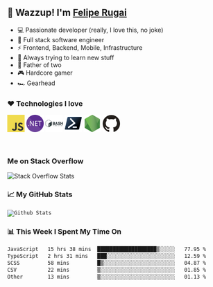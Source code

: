 ## 👋 Wazzup! I'm [Felipe Rugai](mailto:felrugai@gmail.com)

- 💻 Passionate developer (really, I love this, no joke)
- 📝 Full stack software engineer
- ⚡ Frontend, Backend, Mobile, Infrastructure
- 🌱 Always trying to learn new stuff
- 👶 Father of two
- 🎮 Hardcore gamer
- 🏎️ Gearhead

### ❤️ Technologies I love

<code><img height="40" src="https://raw.githubusercontent.com/github/explore/80688e429a7d4ef2fca1e82350fe8e3517d3494d/topics/javascript/javascript.png"></code>
<code><img height="40" src="https://raw.githubusercontent.com/github/explore/93d8a67084f94b2a444e510199a6e7622e5b09a3/topics/dotnet/dotnet.png"></code>
<code><img height="40" src="https://raw.githubusercontent.com/github/explore/80688e429a7d4ef2fca1e82350fe8e3517d3494d/topics/bash/bash.png"></code>
<code><img height="40" src="https://raw.githubusercontent.com/github/explore/80688e429a7d4ef2fca1e82350fe8e3517d3494d/topics/powershell/powershell.png"></code>
<code><img height="40" src="https://raw.githubusercontent.com/github/explore/80688e429a7d4ef2fca1e82350fe8e3517d3494d/topics/nodejs/nodejs.png"></code>
<code><img height="40" src="https://raw.githubusercontent.com/github/explore/89bdd9644f44d1b12180fd512b95574fe4c54617/topics/github-api/github-api.png"></code>

<br/>

### Me on Stack Overflow
<img height="137px" src="https://stackoverflow-card.vercel.app/?userID=4669594&theme=dracula" alt="Stack Overflow Stats" />


### 📈 My GitHub Stats

<code><img src="https://github-readme-stats.vercel.app/api?username=feliperugai&show_icons=true&theme=dracula" alt="Github Stats" /></code>


### 📊 This Week I Spent My Time On

<!--START_SECTION:waka-->

```text
JavaScript   15 hrs 38 mins  ███████████████████▒░░░░░   77.95 %
TypeScript   2 hrs 31 mins   ███░░░░░░░░░░░░░░░░░░░░░░   12.59 %
SCSS         58 mins         █▒░░░░░░░░░░░░░░░░░░░░░░░   04.87 %
CSV          22 mins         ▒░░░░░░░░░░░░░░░░░░░░░░░░   01.85 %
Other        13 mins         ▒░░░░░░░░░░░░░░░░░░░░░░░░   01.13 %
```

<!--END_SECTION:waka-->
